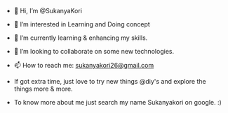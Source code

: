 - 👋 Hi, I’m @SukanyaKori


- 👀 I’m interested in Learning and Doing concept 
- 🌱 I’m currently learning & enhancing my skills.
- 💞️ I’m looking to collaborate on some new technologies.
- 📫 How to reach me: sukanyakori26@gmail.com
-  If got extra time, just love to try new things @diy's and explore the things more & more.
-  To know more about me just search my name Sukanyakori on google. :)
 

<!---
SukanyaKori/SukanyaKori is a ✨ special ✨ repository because its `README.md` (this file) appears on your GitHub profile.
You can click the Preview link to take a look at your changes.
--->
